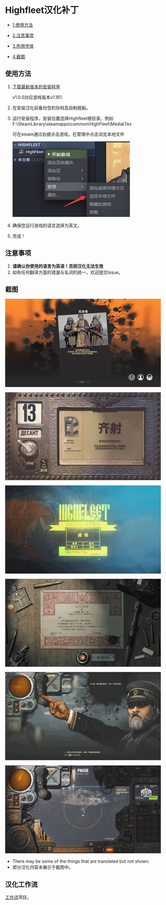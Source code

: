 

# Highfleet汉化补丁
* [1.使用方法](#使用方法)

* [2.注意事项](#注意事项)

* [3.所用字体](#所用字体)

* [4.截图](#截图)


## 使用方法
1. [下载最新版本的安装程序](https://github.com/Xchiliarch/Highfleet-Chinese-localization/releases/)

   v1.0.0对应游戏版本v1.161.

2. 在安装汉化前备份您的存档及自制舰船。

3. 运行安装程序，安装位置选择Highfleet根目录。例如
   F:\SteamLibrary\steamapps\common\HighFleet\Media\Tex

   可在steam通过右键点击游戏，在管理中点击浏览本地文件

   ![file](https://raw.githubusercontent.com/Xchiliarch/Xchiliarch_Image_Host/master/file.png)

4. 确保您运行游戏的语言选择为英文。

5. 完成！

## 注意事项
1. **请确认你使用的语言为英语！否则汉化无法生效**
3. 如有任何翻译方面的错漏与名词的统一，欢迎提交Issue。

## 截图

![event](https://raw.githubusercontent.com/Xchiliarch/Xchiliarch_Image_Host/master/event.jpg)

![fight](https://raw.githubusercontent.com/Xchiliarch/Xchiliarch_Image_Host/master/fight.jpg)

![main menu](https://raw.githubusercontent.com/Xchiliarch/Xchiliarch_Image_Host/master/main%20menu.jpg)

![Opening](https://raw.githubusercontent.com/Xchiliarch/Xchiliarch_Image_Host/master/Opening.jpg)

![tutorial](https://raw.githubusercontent.com/Xchiliarch/Xchiliarch_Image_Host/master/tutorial.jpg)

![UI](https://raw.githubusercontent.com/Xchiliarch/Xchiliarch_Image_Host/master/UI.jpg)

- There may be some of the things that are translated but not shown.
- 部分汉化内容未展示于截图中。

## 汉化工作流

[工作流](https://github.com/Xchiliarch/Highfleet_chinese_work)项目。

